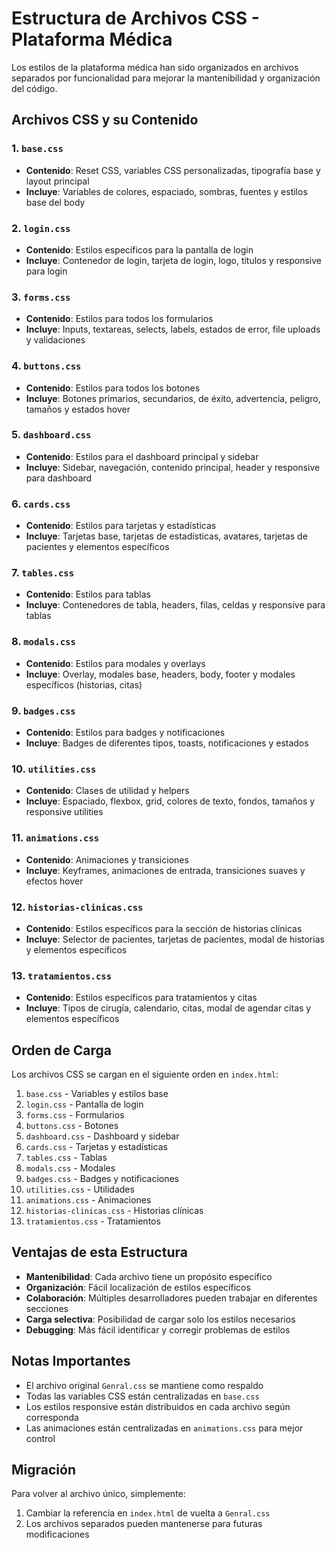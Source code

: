 # Estructura de Archivos CSS - Plataforma Médica

Los estilos de la plataforma médica han sido organizados en archivos separados por funcionalidad para mejorar la mantenibilidad y organización del código.

## Archivos CSS y su Contenido

### 1. `base.css`
- **Contenido**: Reset CSS, variables CSS personalizadas, tipografía base y layout principal
- **Incluye**: Variables de colores, espaciado, sombras, fuentes y estilos base del body

### 2. `login.css`
- **Contenido**: Estilos específicos para la pantalla de login
- **Incluye**: Contenedor de login, tarjeta de login, logo, títulos y responsive para login

### 3. `forms.css`
- **Contenido**: Estilos para todos los formularios
- **Incluye**: Inputs, textareas, selects, labels, estados de error, file uploads y validaciones

### 4. `buttons.css`
- **Contenido**: Estilos para todos los botones
- **Incluye**: Botones primarios, secundarios, de éxito, advertencia, peligro, tamaños y estados hover

### 5. `dashboard.css`
- **Contenido**: Estilos para el dashboard principal y sidebar
- **Incluye**: Sidebar, navegación, contenido principal, header y responsive para dashboard

### 6. `cards.css`
- **Contenido**: Estilos para tarjetas y estadísticas
- **Incluye**: Tarjetas base, tarjetas de estadísticas, avatares, tarjetas de pacientes y elementos específicos

### 7. `tables.css`
- **Contenido**: Estilos para tablas
- **Incluye**: Contenedores de tabla, headers, filas, celdas y responsive para tablas

### 8. `modals.css`
- **Contenido**: Estilos para modales y overlays
- **Incluye**: Overlay, modales base, headers, body, footer y modales específicos (historias, citas)

### 9. `badges.css`
- **Contenido**: Estilos para badges y notificaciones
- **Incluye**: Badges de diferentes tipos, toasts, notificaciones y estados

### 10. `utilities.css`
- **Contenido**: Clases de utilidad y helpers
- **Incluye**: Espaciado, flexbox, grid, colores de texto, fondos, tamaños y responsive utilities

### 11. `animations.css`
- **Contenido**: Animaciones y transiciones
- **Incluye**: Keyframes, animaciones de entrada, transiciones suaves y efectos hover

### 12. `historias-clinicas.css`
- **Contenido**: Estilos específicos para la sección de historias clínicas
- **Incluye**: Selector de pacientes, tarjetas de pacientes, modal de historias y elementos específicos

### 13. `tratamientos.css`
- **Contenido**: Estilos específicos para tratamientos y citas
- **Incluye**: Tipos de cirugía, calendario, citas, modal de agendar citas y elementos específicos

## Orden de Carga

Los archivos CSS se cargan en el siguiente orden en `index.html`:

1. `base.css` - Variables y estilos base
2. `login.css` - Pantalla de login
3. `forms.css` - Formularios
4. `buttons.css` - Botones
5. `dashboard.css` - Dashboard y sidebar
6. `cards.css` - Tarjetas y estadísticas
7. `tables.css` - Tablas
8. `modals.css` - Modales
9. `badges.css` - Badges y notificaciones
10. `utilities.css` - Utilidades
11. `animations.css` - Animaciones
12. `historias-clinicas.css` - Historias clínicas
13. `tratamientos.css` - Tratamientos

## Ventajas de esta Estructura

- **Mantenibilidad**: Cada archivo tiene un propósito específico
- **Organización**: Fácil localización de estilos específicos
- **Colaboración**: Múltiples desarrolladores pueden trabajar en diferentes secciones
- **Carga selectiva**: Posibilidad de cargar solo los estilos necesarios
- **Debugging**: Más fácil identificar y corregir problemas de estilos

## Notas Importantes

- El archivo original `Genral.css` se mantiene como respaldo
- Todas las variables CSS están centralizadas en `base.css`
- Los estilos responsive están distribuidos en cada archivo según corresponda
- Las animaciones están centralizadas en `animations.css` para mejor control

## Migración

Para volver al archivo único, simplemente:
1. Cambiar la referencia en `index.html` de vuelta a `Genral.css`
2. Los archivos separados pueden mantenerse para futuras modificaciones